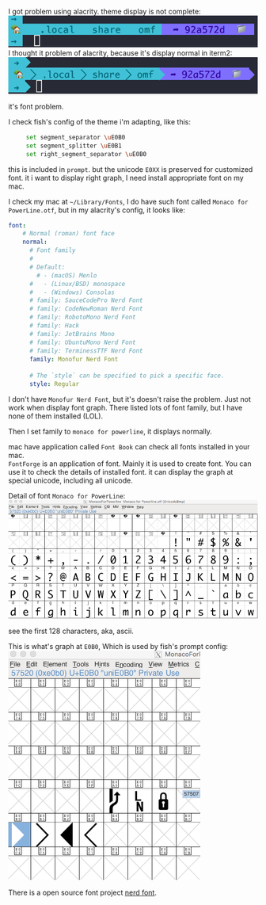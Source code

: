 I got problem using alacrity.
theme display is not complete:
![](./assets/bronken_font.png)
I thought it problem of alacrity, because it's display normal in iterm2:
![](./assets/normal_font.png)

it's font problem.

I check fish's config of the theme i'm adapting, like this:
```sh
     set segment_separator \uE0B0
     set segment_splitter \uE0B1
     set right_segment_separator \uE0B0
```
this is included in `prompt`. but the unicode `E0XX` is preserved for customized font. it i want to display right graph, I need install appropriate font on my mac.

I check my mac at `~/Library/Fonts`, I do have such font called `Monaco for PowerLine.otf`, but in my alacrity's config, it looks like:
```yml
font:
    # Normal (roman) font face
    normal:
      # Font family
      #
      # Default:
        # - (macOS) Menlo
      #   - (Linux/BSD) monospace
      #   - (Windows) Consolas
      # family: SauceCodePro Nerd Font
      # family: CodeNewRoman Nerd Font
      # family: RobotoMono Nerd Font
      # family: Hack
      # family: JetBrains Mono
      # family: UbuntuMono Nerd Font
      # family: TerminessTTF Nerd Font
      family: Monofur Nerd Font

      # The `style` can be specified to pick a specific face.
      style: Regular
```
I don't have `Monofur Nerd Font`, but it's doesn't raise the problem. Just not work when display font graph. There listed lots of font family, but I have none of them installed (LOL).

Then I set family to `monaco for powerline`, it displays normally.

mac have application called `Font Book` can check all fonts installed in your mac.  
`FontForge` is an application of font. Mainly it is used to create font. You can use it to check the details of installed font. it can display the graph at special unicode, including all unicode.

Detail of font `Monaco for PowerLine`:  
![](./assets/font_detail.png)

see the first 128 characters, aka, ascii.

This is what's graph at `E0B0`, Which is used by fish's prompt config:
![](./assets/graph.png)

There is a open source font project [nerd font](https://github.com/ryanoasis/nerd-fonts). 